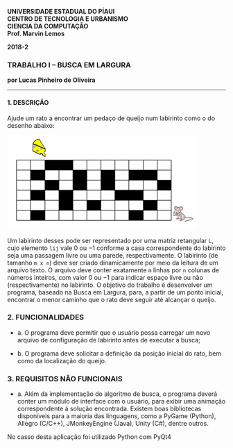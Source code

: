 
<dl>
<p><strong>
UNIVERSIDADE ESTADUAL DO PÍAUI<br>
CENTRO DE TECNOLOGIA E URBANISMO<br>
CIENCIA DA COMPUTAÇÃO<br>
Prof. Marvin Lemos<br>

<p>2018-2</p>
</strong></p>
</dl>

### TRABALHO I – BUSCA EM LARGURA
**por Lucas Pinheiro de Oliveira**

---

#### 1. DESCRIÇÃO

Ajude um rato a encontrar um pedaço de queijo num labirinto como o do
desenho abaixo:

![Ilustração](mazebfs/image/ilustracao.png)

Um labirinto desses pode ser representado por uma matriz retangular `L`,
cujo elemento `lij` vale 0 ou −1 conforme a casa correspondente do labirinto
seja uma passagem livre ou uma parede, respectivamente.
O labirinto (de tamanho `m x n`) deve ser criado dinamicamente por meio
da leitura de um arquivo texto. O arquivo deve conter exatamente `m` linhas por
`n` colunas de números inteiros, com valor 0 ou −1 para indicar espaço livre ou
não (respectivamente) no labirinto.
O objetivo do trabalho é desenvolver um programa, baseado na Busca
em Largura, para, a partir de um ponto inicial, encontrar o menor caminho que
o rato deve seguir até alcançar o queijo.

### 2. FUNCIONALIDADES

* a. O programa deve permitir que o usuário possa carregar um novo
arquivo de configuração de labirinto antes de executar a busca;

* b. O programa deve solicitar a definição da posição inicial do rato, bem
como da localização do queijo.

### 3. REQUISITOS NÃO FUNCIONAIS

* a. Além da implementação do algoritmo de busca, o programa deverá
conter um módulo de interface com o usuário, para exibir uma
animação correspondente à solução encontrada. Existem boas
bibliotecas disponíveis para a maioria das linguagens, como a
PyGame (Python), Allegro (C/C++), JMonkeyEngine (Java), Unity
(C#), dentre outros.

No casso desta aplicação foi utilizado Python com PyQt4